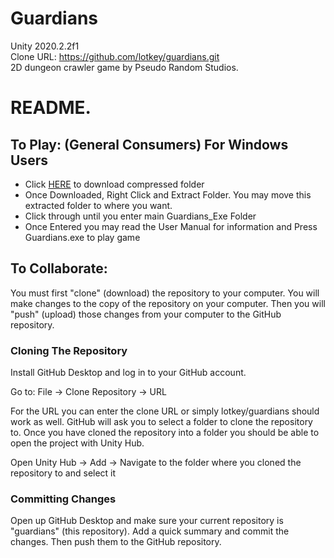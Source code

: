 # Guardians
Unity 2020.2.2f1  
Clone URL: https://github.com/lotkey/guardians.git  
2D dungeon crawler game by Pseudo Random Studios.

# README.

## To Play: (General Consumers) For Windows Users

* Click [HERE](https://minhaskamal.github.io/DownGit/#/home?url=https://github.com/lotkey/guardians/tree/main/Guardians_Exe) to download compressed folder
* Once Downloaded, Right Click and Extract Folder. You may move this extracted folder to where you want.
* Click through until you enter main Guardians_Exe Folder
* Once Entered you may read the User Manual for information and Press Guardians.exe to play game

## To Collaborate:

You must first "clone" (download) the repository to your computer. You will make changes to the copy of the repository on your computer. Then you will "push" (upload) those changes from your computer to the GitHub repository.

### Cloning The Repository

Install GitHub Desktop and log in to your GitHub account.

Go to:
 File -> Clone Repository -> URL
 
 For the URL you can enter the clone URL or simply lotkey/guardians should work as well. GitHub will ask you to select a folder to clone the repository to. Once you have cloned the repository into a folder you should be able to open the project with Unity Hub.
 
 Open Unity Hub -> Add -> Navigate to the folder where you cloned the repository to and select it
 
 ### Committing Changes
 
 Open up GitHub Desktop and make sure your current repository is "guardians" (this repository). Add a quick summary and commit the changes. Then push them to the GitHub repository.
